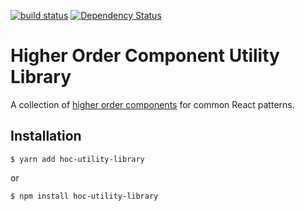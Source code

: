 [![build status](https://secure.travis-ci.org/survivejs/react-component-boilerplate.svg)](http://travis-ci.org/survivejs/react-component-boilerplate) [![Dependency Status](https://david-dm.org/survivejs/react-component-boilerplate.svg)](https://david-dm.org/survivejs/react-component-boilerplate)

# Higher Order Component Utility Library

A collection of [higher order components](https://reactjs.org/docs/higher-order-components.html) for common React patterns.

## Installation

```
$ yarn add hoc-utility-library
```
or
```
$ npm install hoc-utility-library
```